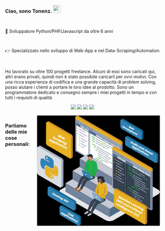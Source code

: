 ### Ciao, sono Tonenz. <img src="https://media.giphy.com/media/hvRJCLFzcasrR4ia7z/giphy.gif" height="25px" width="25px">
<br>
<p>🛅 Sviluppatore Python/PHP/Javascript da oltre 6 anni</p>
<br>
<p>👉 Specializzato nello sviluppo di Web-App e nel Data-Scraping/Automation</p>
<br>
<p>Ho lavorato su oltre 100 progetti freelance. Alcuni di essi sono caricati qui, altri erano privati, quindi non è stato possibile caricarli per ovvi motivi.
Con una ricca esperienza di codifica e una grande capacità di problem solving, posso aiutare i clienti a portare le loro idee al prodotto. Sono un programmatore dedicato e consegno sempre i miei progetti in tempo e con tutti i requisiti di qualità</p>

<div align="center">
<img src="https://img.shields.io/badge/Python-FFD43B?style=for-the-badge&logo=python&logoColor=black">
<img src="https://img.shields.io/badge/PHP-0274B5?style=for-the-badge&logo=PHP&logoColor=white">
<img src="https://img.shields.io/badge/JAVASCRIPT-E8D44D?style=for-the-badge&logo=JAVASCRIPT&logoColor=black">
<img src="https://img.shields.io/badge/Selenium-43B02A?style=for-the-badge&logo=Selenium&logoColor=white" />
</div>
<br>
<img align="right" alt="GIF" src="python_dev.jpg" width="400" />
<h3>Parliamo delle mie cose personali:</h3>










<!--
**Tonenz16/Tonenz16** is a ✨ _special_ ✨ repository because its `README.md` (this file) appears on your GitHub profile.


Here are some ideas to get you started:

- 🔭 I’m currently working on ...
- 🌱 I’m currently learning ...
- 👯 I’m looking to collaborate on ...
- 🤔 I’m looking for help with ...
- 💬 Ask me about ...
- 📫 How to reach me: ...
- 😄 Pronouns: ...
- ⚡ Fun fact: ...
-->
